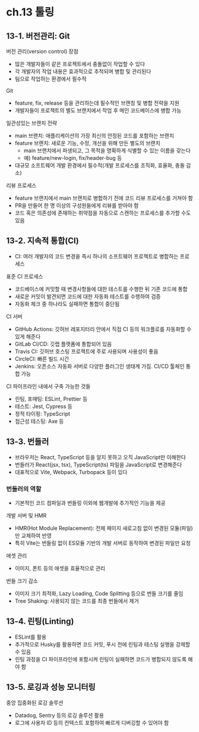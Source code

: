 # ch.13 툴링

## 13-1. 버전관리: Git

버전 관리(version control) 장점

- 많은 개발자들이 같은 프로젝트에서 충돌없이 작업할 수 있다
- 각 개발자의 작업 내용은 효과적으로 추적되며 병합 및 관리된다
- 팀으로 작업하는 환경에서 필수적

Git

- feature, fix, release 등을 관리하는데 필수적인 브랜칭 및 병합 전략을 지원
- 개발자들이 프로젝트의 별도 브랜치에서 작업 후 메인 코드베이스에 병합 가능

일관성있는 브랜치 전략

- main 브랜치: 애플리케이션의 가장 최신의 안정된 코드를 포함하는 브랜치
- feature 브랜치: 새로운 기능, 수정, 개선을 위해 만든 별도의 브랜치
  - main 브랜치에서 파생되고, 그 목적을 명확하게 식별할 수 있는 이름을 갖는다
  - 예) feature/new-login, fix/header-bug 등
- 대규모 소프트웨어 개발 환경에서 필수적(개발 프로세스를 조직화, 효율화, 충돌 감소)

리뷰 프로세스

- feature 브랜치에서 main 브랜치로 병합하기 전에 코드 리뷰 프로세스를 거쳐야 함
- PR을 만들어 한 명 이상의 구성원들에게 리뷰를 받아야 함
- 코드 혹은 의존성에 존재하는 취약점을 자동으로 스캔하는 프로세스를 추가할 수도 있음

## 13-2. 지속적 통합(CI)

- CI: 여러 개발자의 코드 변경을 즉시 하나의 소프트웨어 프로젝트로 병합하는 프로세스

표준 CI 프로세스

- 코드베이스에 커밋할 때 변경사항들에 대한 테스트를 수행한 뒤 기존 코드에 통합
- 새로운 커밋이 발견되면 코드에 대한 자동화 테스트를 수행하여 검증
- 자동화 체크 중 하나라도 실패하면 통합이 중단됨

CI 서버

- GitHub Actions: 깃허브 레포지터리 안에서 직접 CI 등의 워크플로를 자동화할 수 있게 해준다
- GitLab CI/CD: 깃랩 플랫폼에 통합되어 있음
- Travis CI: 깃허브 호스팅 프로젝트에 주로 사용되며 사용성이 좋음
- CircleCI: 빠른 빌드 시간
- Jenkins: 오픈소스 자동화 서버로 다양한 플러그인 생태계 가짐. CI/CD 툴체인 통합 가능

CI 파이프라인 내에서 구축 가능한 것들

- 린팅, 포매팅: ESLint, Prettier 등
- 테스트: Jest, Cypress 등
- 정적 타이핑: TypeScript
- 접근성 테스팅: Axe 등

## 13-3. 번들러

- 브라우저는 React, TypeScript 등을 알지 못하고 오직 JavaScript만 이해한다
- 번들러가 React(jsx, tsx), TypeScript(ts) 파일을 JavaScript로 변경해준다
- 대표적으로 Vite, Webpack, Turbopack 등이 있다

### 번들러의 역할

- 기본적인 코드 컴파일과 번들링 이외에 웹개발에 추가적인 기능을 제공

개발 서버 및 HMR

- HMR(Hot Module Replacement): 전체 페이지 새로고침 없이 변경된 모듈(파일)만 교체하여 반영
- 특히 Vite는 번들링 없이 ES모듈 기반의 개발 서버로 동작하여 변경된 파일만 요청

애셋 관리

- 이미지, 폰트 등의 애셋을 효율적으로 관리

번들 크기 감소

- 이미지 크기 최적화, Lazy Loading, Code Splitting 등으로 번들 크기를 줄임
- Tree Shaking: 사용되지 않는 코드를 최종 번들에서 제거

## 13-4. 린팅(Linting)

- ESLint를 활용
- 추가적으로 Husky를 활용하면 코드 커밋, 푸시 전에 린팅과 테스팅 실행을 강제할 수 있음
- 린팅 과정을 CI 파이프라인에 포함시켜 린팅이 실패하면 코드가 병합되지 않도록 해야 함

## 13-5. 로깅과 성능 모니터링

중앙 집중화된 로깅 솔루션
- Datadog, Sentry 등의 로깅 솔루션 활용
- 로그에 사용자 ID 등의 컨텍스트 포함하여 빠르게 디버깅할 수 있어야 함